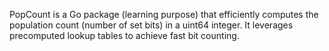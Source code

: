 PopCount is a Go package (learning purpose) that efficiently computes the population count (number of set bits) in a uint64 integer. It leverages precomputed lookup tables to achieve fast bit counting.
